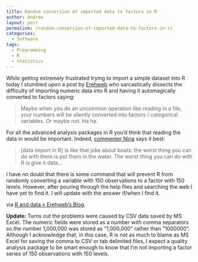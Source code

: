 ```yaml
---
title: Random conversion of imported data to factors in R
author: Andrew
layout: post
permalink: /random-conversion-of-imported-data-to-factors-in-r/
categories:
  - Software
tags:
  - Programming
  - R
  - statistics
---
```

While getting extremely frustrated trying to import a simple dataset into R today I stumbled upon a post by <a href="http://erehweb.wordpress.com/2009/05/26/r-and-data/" target="_blank">Erehweb</a> who sarcastically dissects the difficulty of importing numeric data into R and having it automagically converted to factors saying:

> Maybe when you do an uncommon operation like reading in a file, your numbers will be silently converted into factors / categorical variables. Or maybe not. Ha ha.

For all the advanced analysis packages in R you&#8217;d think that reading the data in would be important. Indeed, <a href="http://erehweb.wordpress.com/2009/05/26/r-and-data/#comment-31" target="_blank">commenter Nina</a> says it best:

> [data import in R] is like that joke about boats: the worst thing you can do with them is put them in the water. The worst thing you can do with R is give it data…

I have no doubt that there is some command that will prevent R from randomly converting a variable with 150 observations to a factor with 150 levels. However, after pouring through the help files and searching the web I have yet to find it. I will update with the answer if/when I find it.

via [R and data « Erehweb’s Blog][1].

**Update:** Turns out the problems were caused by CSV data saved by MS Excel. The numeric fields were stored as a number with comma separators so the number 1,000,000 was stored as &#8220;1,000,000&#8221; rather than &#8220;1000000&#8221;.  
Although I acknowledge that, in this case, R is not as much to blame as MS Excel for saving the comma to CSV or tab delimited files, I expect a quality analysis package to be smart enough to know that I&#8217;m not importing a factor series of 150 observations with 150 levels.

 [1]: http://erehweb.wordpress.com/2009/05/26/r-and-data/